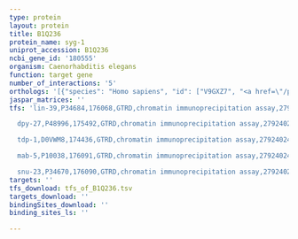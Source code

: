 ```yaml
---
type: protein
layout: protein
title: B1Q236
protein_name: syg-1
uniprot_accession: B1Q236
ncbi_gene_id: '180555'
organism: Caenorhabditis elegans
function: target gene
number_of_interactions: '5'
orthologs: '[{"species": "Homo sapiens", "id": ["V9GXZ7", "<a href=\"/protein/q96j84\">Q96J84</a>"]}, {"species": "Mus musculus", "id": ["<a href=\"/protein/q80w68\">Q80W68</a>", "<a href=\"/protein/q7tsu7\">Q7TSU7</a>", "<a href=\"/protein/q8br86\">Q8BR86</a>"]}, {"species": "Rattus norvegicus", "id": ["<a href=\"/protein/d4a934\">D4A934</a>", "<a href=\"/protein/q6x936\">Q6X936</a>", "E9PTD7"]}, {"species": "Drosophila melanogaster", "id": ["<a href=\"/protein/q08180\">Q08180</a>"]}, {"species": "Danio rerio", "id": ["E9QC05", "<a href=\"/protein/a0a0r4it86\">A0A0R4IT86</a>", "Q6NY23"]}]'
jaspar_matrices: ''
tfs: 'lin-39,P34684,176068,GTRD,chromatin immunoprecipitation assay,27924024%5Buid%5D,No

  dpy-27,P48996,175492,GTRD,chromatin immunoprecipitation assay,27924024%5Buid%5D,No

  tdp-1,D0VWM8,174436,GTRD,chromatin immunoprecipitation assay,27924024%5Buid%5D,No

  mab-5,P10038,176091,GTRD,chromatin immunoprecipitation assay,27924024%5Buid%5D,No

  snu-23,P34670,176090,GTRD,chromatin immunoprecipitation assay,27924024%5Buid%5D,No'
targets: ''
tfs_download: tfs_of_B1Q236.tsv
targets_download: ''
bindingSites_download: ''
binding_sites_ls: ''

---
```

